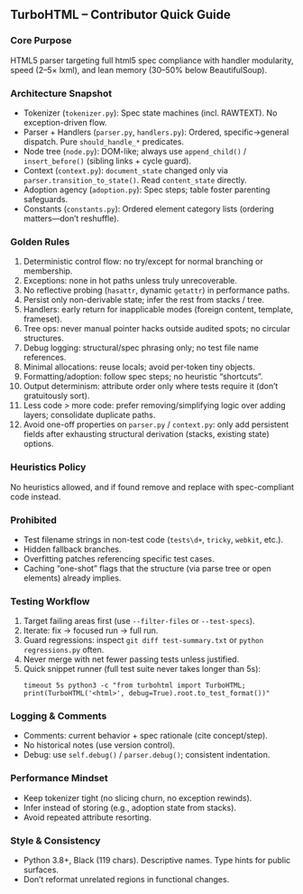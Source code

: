 ## TurboHTML – Contributor Quick Guide

### Core Purpose
HTML5 parser targeting full html5 spec compliance with handler modularity, speed (2–5× lxml), and lean memory (30–50% below BeautifulSoup).

### Architecture Snapshot
- Tokenizer (`tokenizer.py`): Spec state machines (incl. RAWTEXT). No exception-driven flow.
- Parser + Handlers (`parser.py`, `handlers.py`): Ordered, specific→general dispatch. Pure `should_handle_*` predicates.
- Node tree (`node.py`): DOM-like; always use `append_child()` / `insert_before()` (sibling links + cycle guard).
- Context (`context.py`): `document_state` changed only via `parser.transition_to_state()`. Read `content_state` directly.
- Adoption agency (`adoption.py`): Spec steps; table foster parenting safeguards.
- Constants (`constants.py`): Ordered element category lists (ordering matters—don’t reshuffle).

### Golden Rules
1. Deterministic control flow: no try/except for normal branching or membership.
2. Exceptions: none in hot paths unless truly unrecoverable.
3. No reflective probing (`hasattr`, dynamic `getattr`) in performance paths.
4. Persist only non-derivable state; infer the rest from stacks / tree.
5. Handlers: early return for inapplicable modes (foreign content, template, frameset).
6. Tree ops: never manual pointer hacks outside audited spots; no circular structures.
7. Debug logging: structural/spec phrasing only; no test file name references.
8. Minimal allocations: reuse locals; avoid per-token tiny objects.
9. Formatting/adoption: follow spec steps; no heuristic “shortcuts”.
10. Output determinism: attribute order only where tests require it (don’t gratuitously sort).
11. Less code > more code: prefer removing/simplifying logic over adding layers; consolidate duplicate paths.
12. Avoid one-off properties on `parser.py` / `context.py`: only add persistent fields after exhausting structural derivation (stacks, existing state) options.

### Heuristics Policy
No heuristics allowed, and if found remove and replace with spec-compliant code instead.

### Prohibited
- Test filename strings in non-test code (`tests\d+`, `tricky`, `webkit`, etc.).
- Hidden fallback branches.
- Overfitting patches referencing specific test cases.
- Caching “one-shot” flags that the structure (via parse tree or open elements) already implies.

### Testing Workflow
1. Target failing areas first (use `--filter-files` or `--test-specs`).
2. Iterate: fix → focused run → full run.
3. Guard regressions: inspect `git diff test-summary.txt` or `python regressions.py` often.
4. Never merge with net fewer passing tests unless justified.
5. Quick snippet runner (full test suite never takes longer than 5s):
   ```
   timeout 5s python3 -c "from turbohtml import TurboHTML; print(TurboHTML('<html>', debug=True).root.to_test_format())"
   ```

### Logging & Comments
- Comments: current behavior + spec rationale (cite concept/step).
- No historical notes (use version control).
- Debug: use `self.debug()` / `parser.debug()`; consistent indentation.

### Performance Mindset
- Keep tokenizer tight (no slicing churn, no exception rewinds).
- Infer instead of storing (e.g., adoption state from stacks).
- Avoid repeated attribute resorting.

### Style & Consistency
- Python 3.8+, Black (119 chars). Descriptive names. Type hints for public surfaces.
- Don’t reformat unrelated regions in functional changes.
